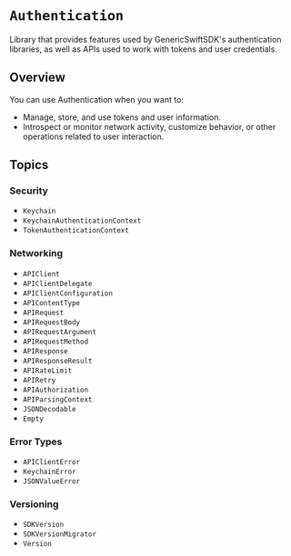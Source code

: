 # ``Authentication``

Library that provides features used by GenericSwiftSDK's authentication libraries, as well as APIs used to work with tokens and user credentials. 

## Overview


You can use Authentication when you want to:

* Manage, store, and use tokens and user information.
* Introspect or monitor network activity, customize behavior, or other operations related to user interaction.

## Topics

### Security

- ``Keychain``
- ``KeychainAuthenticationContext``
- ``TokenAuthenticationContext``


### Networking

- ``APIClient``
- ``APIClientDelegate``
- ``APIClientConfiguration``
- ``APIContentType``
- ``APIRequest``
- ``APIRequestBody``
- ``APIRequestArgument``
- ``APIRequestMethod``
- ``APIResponse``
- ``APIResponseResult``
- ``APIRateLimit``
- ``APIRetry``
- ``APIAuthorization``
- ``APIParsingContext``
- ``JSONDecodable``
- ``Empty``

### Error Types

- ``APIClientError``
- ``KeychainError``
- ``JSONValueError``

### Versioning

- ``SDKVersion``
- ``SDKVersionMigrator``
- ``Version``

